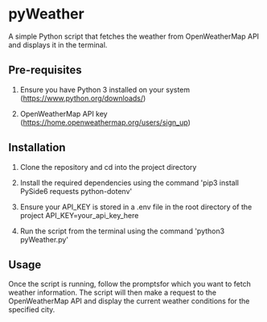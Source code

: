 # pyWeather

A simple Python script that fetches the weather from OpenWeatherMap API and displays it in the terminal.

## Pre-requisites

1. Ensure you have Python 3 installed on your system
   (https://www.python.org/downloads/)

2. OpenWeatherMap API key
   (https://home.openweathermap.org/users/sign_up)

## Installation

1. Clone the repository and cd into the project directory

2. Install the required dependencies using the command
   'pip3 install PySide6 requests python-dotenv'

3. Ensure your API_KEY is stored in a .env file in the root directory of the project
   API_KEY=your_api_key_here

4. Run the script from the terminal using the command
   'python3 pyWeather.py'

## Usage

Once the script is running, follow the promptsfor which you want to fetch weather information. The script will then make a request to the OpenWeatherMap API and display the current weather conditions for the specified city.
